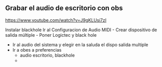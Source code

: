 
## Grabar el audio de escritorio con obs


https://www.youtube.com/watch?v=J9gKLUsi7zI

Instalar blackhole
Ir al Configuracion de Audio MIDI
	- Crear dispositivo de salida múltiple
	- Poner Logictec y black hole
- Ir al audio del sistema y elegir en la saluda el dispo salida multiple
- Ir a obes a preferencias
	- audio escritorio, blackhole
	- 